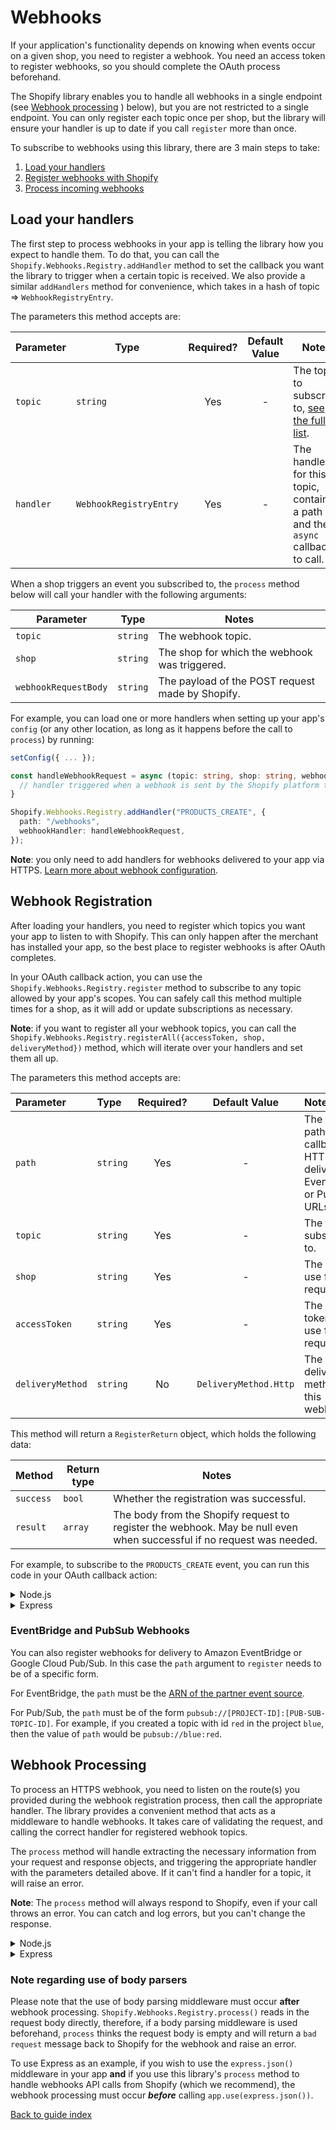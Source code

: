 # Webhooks

If your application's functionality depends on knowing when events occur on a given shop, you need to register a webhook. You need an access token to register webhooks, so you should complete the OAuth process beforehand.

The Shopify library enables you to handle all webhooks in a single endpoint (see [Webhook processing](#webhook-processing)
) below), but you are not restricted to a single endpoint. You can only register each topic once per shop, but the library will ensure your handler is up to date if you call `register` more than once.

To subscribe to webhooks using this library, there are 3 main steps to take:

1. [Load your handlers](#load-your-handlers)
1. [Register webhooks with Shopify](#webhook-registration)
1. [Process incoming webhooks](#webhook-processing)

## Load your handlers

The first step to process webhooks in your app is telling the library how you expect to handle them. To do that, you can call the `Shopify.Webhooks.Registry.addHandler` method to set the callback you want the library to trigger when a certain topic is received. We also provide a similar `addHandlers` method for convenience, which takes in a hash of topic => `WebhookRegistryEntry`.

The parameters this method accepts are:

| Parameter | Type                   | Required? | Default Value | Notes                                                                                                                        |
| --------- | ---------------------- | :-------: | :-----------: | ---------------------------------------------------------------------------------------------------------------------------- |
| `topic`   | `string`               |    Yes    |       -       | The topic to subscribe to, [see the full list](https://shopify.dev/api/admin-graphql/latest/enums/WebhookSubscriptionTopic). |
| `handler` | `WebhookRegistryEntry` |    Yes    |       -       | The handler for this topic, contains a path and the `async` callback to call.                                                |

When a shop triggers an event you subscribed to, the `process` method below will call your handler with the following arguments:

| Parameter            | Type     | Notes                                            |
| -------------------- | -------- | ------------------------------------------------ |
| `topic`              | `string` | The webhook topic.                               |
| `shop`               | `string` | The shop for which the webhook was triggered.    |
| `webhookRequestBody` | `string` | The payload of the POST request made by Shopify. |

For example, you can load one or more handlers when setting up your app's `config` (or any other location, as long as it happens before the call to `process`) by running:

```typescript
setConfig({ ... });

const handleWebhookRequest = async (topic: string, shop: string, webhookRequestBody: string) => {
  // handler triggered when a webhook is sent by the Shopify platform to your application
}

Shopify.Webhooks.Registry.addHandler("PRODUCTS_CREATE", {
  path: "/webhooks",
  webhookHandler: handleWebhookRequest,
});
```

**Note**: you only need to add handlers for webhooks delivered to your app via HTTPS. [Learn more about webhook configuration](https://shopify.dev/apps/webhooks/configuration).

## Webhook Registration

After loading your handlers, you need to register which topics you want your app to listen to with Shopify. This can only happen after the merchant has installed your app, so the best place to register webhooks is after OAuth completes.

In your OAuth callback action, you can use the `Shopify.Webhooks.Registry.register` method to subscribe to any topic allowed by your app's scopes. You can safely call this method multiple times for a shop, as it will add or update subscriptions as necessary.

**Note**: if you want to register all your webhook topics, you can call the `Shopify.Webhooks.Registry.registerAll({accessToken, shop, deliveryMethod})` method, which will iterate over your handlers and set them all up.

The parameters this method accepts are:

| Parameter        | Type     | Required? |     Default Value     | Notes                                                                         |
| :--------------- | :------- | :-------: | :-------------------: | :---------------------------------------------------------------------------- |
| `path`           | `string` |    Yes    |           -           | The URL path for the callback for HTTPS delivery, EventBridge or Pub/Sub URLs |
| `topic`          | `string` |    Yes    |           -           | The topic to subscribe to.                                                    |
| `shop`           | `string` |    Yes    |           -           | The shop to use for requests.                                                 |
| `accessToken`    | `string` |    Yes    |           -           | The access token to use for requests.                                         |
| `deliveryMethod` | `string` |    No     | `DeliveryMethod.Http` | The delivery method for this webhook.                                         |

This method will return a `RegisterReturn` object, which holds the following data:

| Method    | Return type | Notes                                                                                                                 |
| --------- | ----------- | --------------------------------------------------------------------------------------------------------------------- |
| `success` | `bool`      | Whether the registration was successful.                                                                              |
| `result`  | `array`     | The body from the Shopify request to register the webhook. May be null even when successful if no request was needed. |

For example, to subscribe to the `PRODUCTS_CREATE` event, you can run this code in your OAuth callback action:

<details>
<summary>Node.js</summary>

```typescript
} // end of if (pathName === '/login')

// Register webhooks after OAuth completes
if (pathName === '/auth/callback') {
  try {
    const currentSession = await Shopify.Auth.validateAuthCallback(request, response, query as AuthQuery);

    const response = await Shopify.Webhooks.Registry.register({
      path: '/webhooks',
      topic: 'PRODUCTS_CREATE',
      accessToken: currentSession.accessToken,
      shop: currentSession.shop,
    });

    if (!response['PRODUCTS_CREATE'].success) {
      console.log(
        `Failed to register PRODUCTS_CREATE webhook: ${response.result}`
      );
    }

    response.writeHead(302, { 'Location': '/' });
    response.end();
  }
  catch (e) {
    ...
  }
}
```

</details>

<details>
<summary>Express</summary>

```ts
// Register webhooks after OAuth completes
app.get('/auth/callback', async (req, res) => {
  try {
    const currentSession = await Shopify.Auth.validateAuthCallback(
      req,
      res,
      req.query as unknown as AuthQuery,
    ); // req.query must be cast to unkown and then AuthQuery in order to be accepted

    const response = await Shopify.Webhooks.Registry.register({
      path: '/webhooks',
      topic: 'PRODUCTS_CREATE',
      accessToken: currentSession.accessToken,
      shop: currentSession.shop,
    });

    if (!response['PRODUCTS_CREATE'].success) {
      console.log(
        `Failed to register PRODUCTS_CREATE webhook: ${response.result}`,
      );
    }
  } catch (error) {
    console.error(error); // in practice these should be handled more gracefully
  }
  return res.redirect('/'); // wherever you want your user to end up after OAuth completes
});
```

</details>

### EventBridge and PubSub Webhooks

You can also register webhooks for delivery to Amazon EventBridge or Google Cloud
Pub/Sub. In this case the `path` argument to
`register` needs to be of a specific form.

For EventBridge, the `path` must be the [ARN of the partner event
source](https://docs.aws.amazon.com/eventbridge/latest/APIReference/API_EventSource.html).

For Pub/Sub, the `path` must be of the form
`pubsub://[PROJECT-ID]:[PUB-SUB-TOPIC-ID]`. For example, if you created a topic
with id `red` in the project `blue`, then the value of `path` would be
`pubsub://blue:red`.

## Webhook Processing

To process an HTTPS webhook, you need to listen on the route(s) you provided during the webhook registration process, then call the appropriate handler. The library provides a convenient method that acts as a middleware to handle webhooks. It takes care of validating the request, and calling the correct handler for registered webhook topics.

The `process` method will handle extracting the necessary information from your request and response objects, and triggering the appropriate handler with the parameters detailed above. If it can't find a handler for a topic, it will raise an error.

**Note**: The `process` method will always respond to Shopify, even if your call throws an error. You can catch and log errors, but you can't change the response.

<details>
<summary>Node.js</summary>

```typescript
  } // end of if (pathName === '/auth/callback')

  if (Shopify.Webhooks.Registry.isWebhookPath(pathName)) {
    try {
      await Shopify.Webhooks.Registry.process(request, response);
    } catch (error) {
      console.log(error.message);
    }
  }
}  // end of onRequest()

http.createServer(onRequest).listen(3000);
```

</details>

<details>
<summary>Express</summary>

```typescript
app.post('/webhooks', async (req, res) => {
  try {
    await Shopify.Webhooks.Registry.process(req, res);
  } catch (error) {
    console.log(error.message);
  }
});
```

</details>

### Note regarding use of body parsers

Please note that the use of body parsing middleware must occur **after** webhook processing. `Shopify.Webhooks.Registry.process()` reads in the request body directly, therefore, if a body parsing middleware is used beforehand, `process` thinks the request body is empty and will return a `bad request` message back to Shopify for the webhook and raise an error.

To use Express as an example, if you wish to use the `express.json()` middleware in your app **and** if you use this library's `process` method to handle webhooks API calls from Shopify (which we recommend), the webhook processing must occur **_before_** calling `app.use(express.json())`.

[Back to guide index](../README.md)
